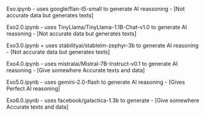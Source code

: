 Exo.ipynb -  uses google/flan-t5-small  to generate AI reassoning   - [Not accurate data but generates texts]


Exo2.0.ipynb - uses TinyLlama/TinyLlama-1.1B-Chat-v1.0 to generate AI reasoning - [Not accurate data but generates texts]


Exo3.0.ipynb = uses stabilityai/stablelm-zephyr-3b to generate AI reasoning - [Not accurate data but generates texts]


Exo4.0.ipynb - uses mistralai/Mistral-7B-Instruct-v0.1 to generate AI reasoning - [Give somewhere Accurate texts and data]


Exo5.0.ipynb - uses gemini-2.0-flash to generate AI reasoning - [Gives Perfect AI reasoning]


Exo6.0.ipynb - uses facebook/galactica-1.3b to generate - [Give somewhere Accurate texts and data]
